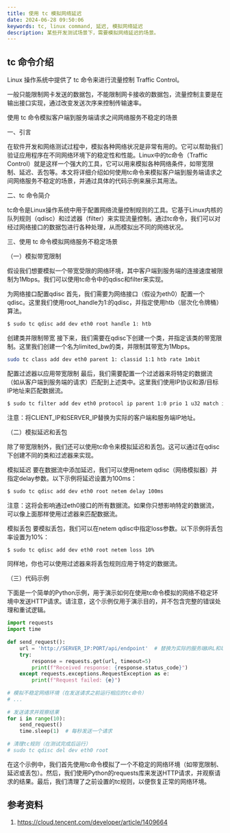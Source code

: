 ```yaml
---
title: 使用 tc 模拟网络延迟
date: 2024-06-28 09:50:06
keywords: tc, linux command, 延迟, 模拟网络延迟
description: 某些开发测试场景下，需要模拟网络延迟的场景。
---
```


## tc 命令介绍

Linux 操作系统中提供了 tc 命令来进行流量控制 Traffic Control。

一般只能限制网卡发送的数据包，不能限制网卡接收的数据包，流量控制主要是在输出接口实现，通过改变发送次序来控制传输速率。

使用 tc 命令模拟客户端到服务端请求之间网络服务不稳定的场景

一、引言

在软件开发和网络测试过程中，模拟各种网络状况是非常有用的。它可以帮助我们验证应用程序在不同网络环境下的稳定性和性能。Linux中的tc命令（Traffic Control）就是这样一个强大的工具，它可以用来模拟各种网络条件，如带宽限制、延迟、丢包等。本文将详细介绍如何使用tc命令来模拟客户端到服务端请求之间网络服务不稳定的场景，并通过具体的代码示例来展示其用法。

二、tc 命令简介

tc命令是Linux操作系统中用于配置网络流量控制规则的工具。它基于Linux内核的队列规则（qdisc）和过滤器（filter）来实现流量控制。通过tc命令，我们可以对经过网络接口的数据包进行各种处理，从而模拟出不同的网络状况。

三、使用 tc 命令模拟网络服务不稳定场景

（一）模拟带宽限制

假设我们想要模拟一个带宽受限的网络环境，其中客户端到服务端的连接速度被限制为1Mbps。我们可以使用tc命令中的qdisc和filter来实现。

为网络接口配置qdisc
首先，我们需要为网络接口（假设为eth0）配置一个qdisc。这里我们使用root_handle为1:的qdisc，并指定使用htb（层次化令牌桶）算法。

```bash
$ sudo tc qdisc add dev eth0 root handle 1: htb
```
创建类并限制带宽
接下来，我们需要在qdisc下创建一个类，并指定该类的带宽限制。这里我们创建一个名为limited_bw的类，并限制其带宽为1Mbps。

```bash
sudo tc class add dev eth0 parent 1: classid 1:1 htb rate 1mbit
```
配置过滤器以应用带宽限制
最后，我们需要配置一个过滤器来将特定的数据流（如从客户端到服务端的请求）匹配到上述类中。这里我们使用IP协议和源/目标IP地址来匹配数据流。


```bash
$ sudo tc filter add dev eth0 protocol ip parent 1:0 prio 1 u32 match ip src CLIENT_IP match ip dst SERVER_IP flowid 1:1
```
注意：将CLIENT_IP和SERVER_IP替换为实际的客户端和服务端IP地址。

（二）模拟延迟和丢包

除了带宽限制外，我们还可以使用tc命令来模拟延迟和丢包。这可以通过在qdisc下创建不同的类和过滤器来实现。

模拟延迟
要在数据流中添加延迟，我们可以使用netem qdisc（网络模拟器）并指定delay参数。以下示例将延迟设置为100ms：

```bash
$ sudo tc qdisc add dev eth0 root netem delay 100ms
```
注意：这将会影响通过eth0接口的所有数据流。如果你只想影响特定的数据流，可以像上面那样使用过滤器来匹配数据流。

模拟丢包
要模拟丢包，我们可以在netem qdisc中指定loss参数。以下示例将丢包率设置为10%：

```bash
$ sudo tc qdisc add dev eth0 root netem loss 10%
```
同样地，你也可以使用过滤器来将丢包规则应用于特定的数据流。

（三）代码示例

下面是一个简单的Python示例，用于演示如何在使用tc命令模拟的网络不稳定环境中发送HTTP请求。请注意，这个示例仅用于演示目的，并不包含完整的错误处理和重试逻辑。

```python
import requests  
import time  
  
def send_request():  
    url = 'http://SERVER_IP:PORT/api/endpoint'  # 替换为实际的服务端URL和端口  
    try:  
        response = requests.get(url, timeout=5)  
        print(f"Received response: {response.status_code}")  
    except requests.exceptions.RequestException as e:  
        print(f"Request failed: {e}")  
  
# 模拟不稳定网络环境（在发送请求之前运行相应的tc命令）  
# ...  
  
# 发送请求并观察结果  
for i in range(10):  
    send_request()  
    time.sleep(1)  # 每秒发送一个请求  
  
# 清理tc规则（在测试完成后运行）  
# sudo tc qdisc del dev eth0 root
```

在这个示例中，我们首先使用tc命令模拟了一个不稳定的网络环境（如带宽限制、延迟或丢包）。然后，我们使用Python的requests库来发送HTTP请求，并观察请求的结果。最后，我们清理了之前设置的tc规则，以便恢复正常的网络环境。

## 参考资料
1. https://cloud.tencent.com/developer/article/1409664